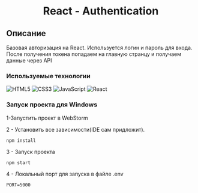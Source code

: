 <h1 align="center">React - Authentication</h1>

## Описание
Базовая авторизация на React. Используется логин и пароль для входа. 
После получения токена попадаем на главную странцу и получаем данные через API 

### Используемые технологии
![HTML5](https://img.shields.io/badge/-HTML5-black?style=flat-square&logo=html5&logoColor=html)
![CSS3](https://img.shields.io/badge/-CSS3-black?style=flat-square&logo=css3&logoColor=css3)
![JavaScript](https://img.shields.io/badge/-JavaScript-black?style=flat-square&logo=javascript)
![React](https://img.shields.io/badge/-React-black?style=flat-square&logo=react)

### Запуск проекта для Windows

1-Запустить проект в WebStorm

2 - Установить все зависимости(IDE сам придложит).
```
npm install
```
3 - Запуск проекта
```
npm start
```
4 - Локальный порт для запуска в файле .env
```
PORT=5000
```
